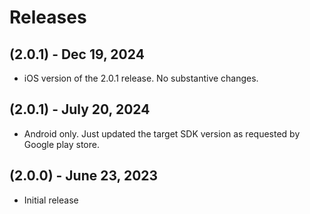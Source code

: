 # Releases


## (2.0.1) - Dec 19, 2024
- iOS version of the 2.0.1 release. No substantive changes.

## (2.0.1) - July 20, 2024
- Android only. Just updated the target SDK version as requested by Google play
  store.

## (2.0.0) - June 23, 2023
- Initial release
